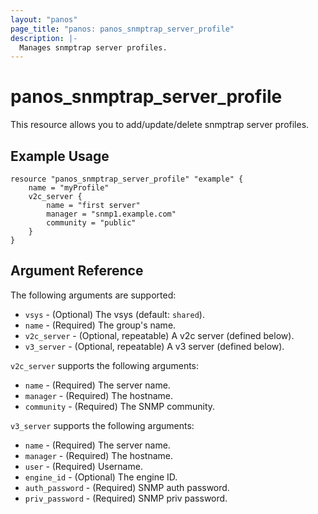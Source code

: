 ```yaml
---
layout: "panos"
page_title: "panos: panos_snmptrap_server_profile"
description: |-
  Manages snmptrap server profiles.
---
```


# panos_snmptrap_server_profile

This resource allows you to add/update/delete snmptrap server profiles.


## Example Usage

```hcl
resource "panos_snmptrap_server_profile" "example" {
    name = "myProfile"
    v2c_server {
        name = "first server"
        manager = "snmp1.example.com"
        community = "public"
    }
}
```

## Argument Reference

The following arguments are supported:

* `vsys` - (Optional) The vsys (default: `shared`).
* `name` - (Required) The group's name.
* `v2c_server` - (Optional, repeatable) A v2c server (defined below).
* `v3_server` - (Optional, repeatable) A v3 server (defined below).

`v2c_server` supports the following arguments:

* `name` - (Required) The server name.
* `manager` - (Required) The hostname.
* `community` - (Required) The SNMP community.

`v3_server` supports the following arguments:

* `name` - (Required) The server name.
* `manager` - (Required) The hostname.
* `user` - (Required) Username.
* `engine_id` - (Optional) The engine ID.
* `auth_password` - (Required) SNMP auth password.
* `priv_password` - (Required) SNMP priv password.

